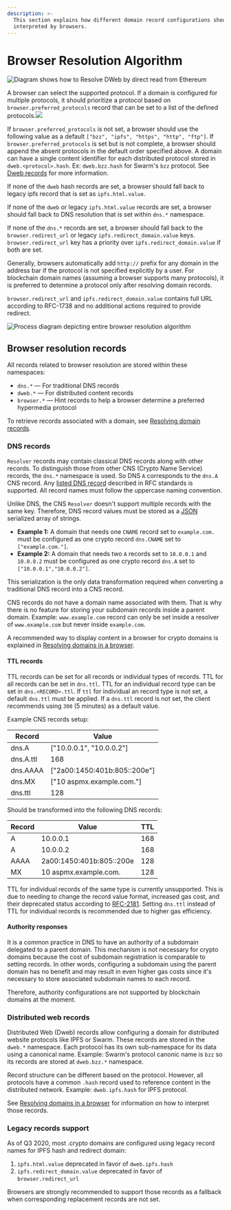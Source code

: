 ```yaml
---
description: >-
  This section explains how different domain record configurations should be
  interpreted by browsers.
---
```


# Browser Resolution Algorithm

![Diagram shows how to Resolve DWeb by direct read from Ethereum](<../../.gitbook/assets/resolve\_dweb\_website\_by\_direct\_reading\_from\_ethereum\_and\_decentralized\_network (4) (4) (2) (1) (1) (3).png>)

A browser can select the supported protocol. If a domain is configured for multiple protocols, it should prioritize a protocol based on `browser.preferred_protocols` record that can be set to a list of the defined protocols.![](https://unstoppabledomains.slack.com/files/UKN3V261H/F01B42CJXJN/screen\_shot\_2020-09-21\_at\_2.34.07\_pm.png)

If `browser.preferred_protocols` is not set, a browser should use the following value as a default `["bzz", "ipfs", "https", "http", "ftp"]`. If `browser.preferred_protocols` is set but is not complete, a browser should append the absent protocols in the default order specified above. A domain can have a single content identifier for each distributed protocol stored in `dweb.<protocol>.hash`. Ex: `dweb.bzz.hash` for Swarm's `bzz` protocol. See [Dweb records](browser-resolution-algorithm.md#distributed-web-records) for more information.

If none of the `dweb` hash records are set, a browser should fall back to legacy ipfs record that is set as `ipfs.html.value`.

If none of the `dweb` or legacy `ipfs.html.value` records are set, a browser should fall back to DNS resolution that is set within `dns.*` namespace.

If none of the `dns.*` records are set, a browser should fall back to the `browser.redirect_url` or legacy `ipfs.redirect_domain.value` keys. `browser.redirect_url` key has a priority over `ipfs.redirect_domain.value` if both are set.

Generally, browsers automatically add `http://` prefix for any domain in the address bar if the protocol is not specified explicitly by a user. For blockchain domain names (assuming a browser supports many protocols), it is preferred to determine a protocol only after resolving domain records.

`browser.redirect_url` and `ipfs.redirect_domain.value` contains full URL according to RFC-1738 and no additional actions required to provide redirect.

![Process diagram depicting entire browser resolution algorithm](../../.gitbook/assets/browser\_resolution\_algorithm.svg)

## Browser resolution records

All records related to browser resolution are stored within these namespaces:

* `dns.*` — For traditional DNS records
* `dweb.*` — For distributed content records
* `browser.*` — Hint records to help a browser determine a preferred hypermedia protocol

To retrieve records associated with a domain, see [Resolving domain records](../domain-registry-essentials/resolving-domain-records.md).

### DNS records

`Resolver` records may contain classical DNS records along with other records. To distinguish those from other CNS (Crypto Name Service) records, the `dns.*` namespace is used. So DNS `A` corresponds to the `dns.A` CNS record. Any [listed DNS record](https://en.wikipedia.org/wiki/List\_of\_DNS\_record\_types) described in RFC standards is supported. All record names must follow the uppercase naming convention.

Unlike DNS, the CNS `Resolver` doesn't support multiple records with the same key. Therefore, DNS record values must be stored as a [JSON](http://json.org) serialized array of strings.

* **Example 1:** A domain that needs one `CNAME` record set to `example.com.` must be configured as one crypto record `dns.CNAME` set to `["example.com."]`.
* **Example 2:** A domain that needs two `A` records set to `10.0.0.1` and `10.0.0.2` must be configured as one crypto record `dns.A` set to `["10.0.0.1","10.0.0.2"]`.

This serialization is the only data transformation required when converting a traditional DNS record into a CNS record.

CNS records do not have a domain name associated with them. That is why there is no feature for storing your subdomain records inside a parent domain. Example: `www.example.com` record can only be set inside a resolver of `www.example.com` but never inside `example.com`.

A recommended way to display content in a browser for crypto domains is explained in [Resolving domains in a browser](resolving-domains-in-web-applications.md).

#### TTL records

TTL records can be set for all records or individual types of records. TTL for all records can be set in `dns.ttl`. TTL for an individual record type can be set in `dns.<RECORD>.ttl`. If `ttl` for individual an record type is not set, a default `dns.ttl` must be applied. If a `dns.ttl` record is not set, the client recommends using `300` (5 minutes) as a default value.

Example CNS records setup:

| Record    | Value                         |
| --------- | ----------------------------- |
| dns.A     | \["10.0.0.1", "10.0.0.2"]     |
| dns.A.ttl | 168                           |
| dns.AAAA  | \["2a00:1450:401b:805::200e"] |
| dns.MX    | \["10 aspmx.example.com."]    |
| dns.ttl   | 128                           |

Should be transformed into the following DNS records:

| Record | Value                    | TTL |
| ------ | ------------------------ | --- |
| A      | 10.0.0.1                 | 168 |
| A      | 10.0.0.2                 | 168 |
| AAAA   | 2a00:1450:401b:805::200e | 128 |
| MX     | 10 aspmx.example.com.    | 128 |

TTL for individual records of the same type is currently unsupported. This is due to needing to change the record value format, increased gas cost, and their deprecated status according to [RFC-2181](https://tools.ietf.org/html/rfc2181#section-5.2). Setting `dns.ttl` instead of TTL for individual records is recommended due to higher gas efficiency.

#### Authority responses

It is a common practice in DNS to have an authority of a subdomain delegated to a parent domain. This mechanism is not necessary for crypto domains because the cost of subdomain registration is comparable to setting records. In other words, configuring a subdomain using the parent domain has no benefit and may result in even higher gas costs since it's necessary to store associated subdomain names to each record.

Therefore, authority configurations are not supported by blockchain domains at the moment.

### Distributed web records

Distributed Web (Dweb) records allow configuring a domain for distributed website protocols like IPFS or Swarm. These records are stored in the `dweb.*` namespace. Each protocol has its own sub-namespace for its data using a canonical name. Example: Swarm's protocol canonic name is `bzz` so its records are stored at `dweb.bzz.*` namespace.

Record structure can be different based on the protocol. However, all protocols have a common `.hash` record used to reference content in the distributed network. Example: `dweb.ipfs.hash` for IPFS protocol.

See [Resolving domains in a browser](resolving-domains-in-web-applications.md) for information on how to interpret those records.

### Legacy records support

As of Q3 2020, most .crypto domains are configured using legacy record names for IPFS hash and redirect domain:

1. `ipfs.html.value` deprecated in favor of `dweb.ipfs.hash`
2. `ipfs.redirect_domain.value` deprecated in favor of `browser.redirect_url`

Browsers are strongly recommended to support those records as a fallback when corresponding replacement records are not set.
